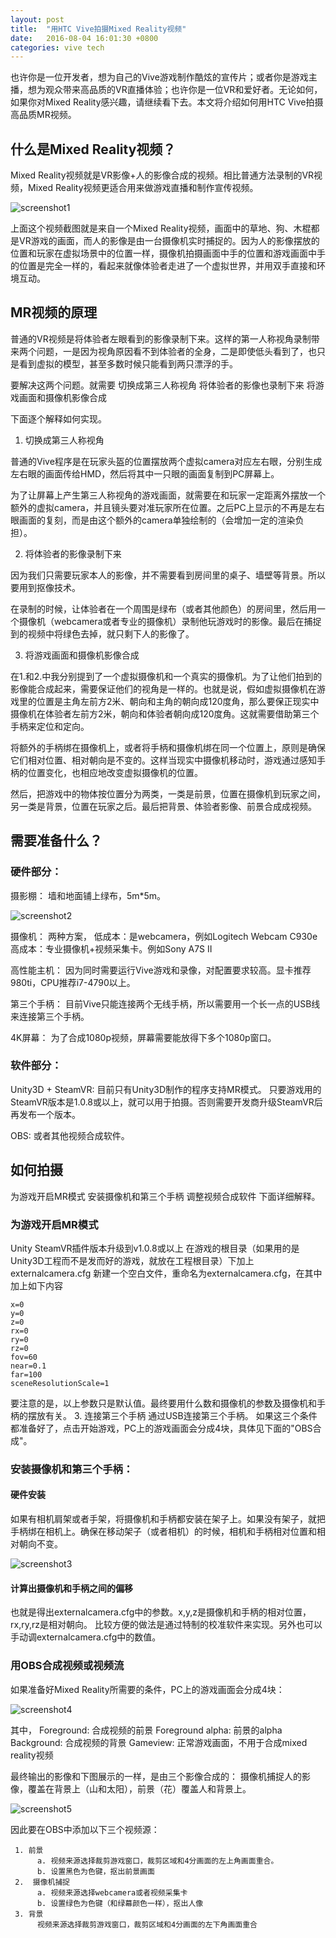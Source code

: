 ```yaml
---
layout: post
title:  "用HTC Vive拍摄Mixed Reality视频"
date:   2016-08-04 16:01:30 +0800
categories: vive tech
---
```

也许你是一位开发者，想为自己的Vive游戏制作酷炫的宣传片；或者你是游戏主播，想为观众带来高品质的VR直播体验；也许你是一位VR和爱好者。无论如何，如果你对Mixed Reality感兴趣，请继续看下去。本文将介绍如何用HTC Vive拍摄高品质MR视频。

## 什么是Mixed Reality视频？

Mixed Reality视频就是VR影像+人的影像合成的视频。相比普通方法录制的VR视频，Mixed Reality视频更适合用来做游戏直播和制作宣传视频。

![screenshot1](/assets/mr_filming_with_htc_vive_files/1.png)

上面这个视频截图就是来自一个Mixed Reality视频，画面中的草地、狗、木棍都是VR游戏的画面，而人的影像是由一台摄像机实时捕捉的。因为人的影像摆放的位置和玩家在虚拟场景中的位置一样，摄像机拍摄画面中手的位置和游戏画面中手的位置是完全一样的，看起来就像体验者走进了一个虚拟世界，并用双手直接和环境互动。

## MR视频的原理

普通的VR视频是将体验者左眼看到的影像录制下来。这样的第一人称视角录制带来两个问题，一是因为视角原因看不到体验者的全身，二是即使低头看到了，也只是看到虚拟的模型，甚至多数时候只能看到两只漂浮的手。

要解决这两个问题。就需要
切换成第三人称视角
将体验者的影像也录制下来
将游戏画面和摄像机影像合成

下面逐个解释如何实现。

1. 切换成第三人称视角
     
普通的Vive程序是在玩家头盔的位置摆放两个虚拟camera对应左右眼，分别生成左右眼的画面传给HMD，然后将其中一只眼的画面复制到PC屏幕上。

为了让屏幕上产生第三人称视角的游戏画面，就需要在和玩家一定距离外摆放一个额外的虚拟camera，并且镜头要对准玩家所在位置。之后PC上显示的不再是左右眼画面的复刻，而是由这个额外的camera单独绘制的（会增加一定的渲染负担）。

2. 将体验者的影像录制下来

因为我们只需要玩家本人的影像，并不需要看到房间里的桌子、墙壁等背景。所以要用到抠像技术。

在录制的时候，让体验者在一个周围是绿布（或者其他颜色）的房间里，然后用一个摄像机（webcamera或者专业的摄像机）录制他玩游戏时的影像。最后在捕捉到的视频中将绿色去掉，就只剩下人的影像了。

3. 将游戏画面和摄像机影像合成

在1.和2.中我分别提到了一个虚拟摄像机和一个真实的摄像机。为了让他们拍到的影像能合成起来，需要保证他们的视角是一样的。也就是说，假如虚拟摄像机在游戏里的位置是主角左前方2米、朝向和主角的朝向成120度角，那么要保正现实中摄像机在体验者左前方2米，朝向和体验者朝向成120度角。这就需要借助第三个手柄来定位和定向。

将额外的手柄绑在摄像机上，或者将手柄和摄像机绑在同一个位置上，原则是确保它们相对位置、相对朝向是不变的。这样当现实中摄像机移动时，游戏通过感知手柄的位置变化，也相应地改变虚拟摄像机的位置。

然后，把游戏中的物体按位置分为两类，一类是前景，位置在摄像机到玩家之间，另一类是背景，位置在玩家之后。最后把背景、体验者影像、前景合成成视频。

## 需要准备什么？

### 硬件部分：

摄影棚：
墙和地面铺上绿布，5m*5m。

![screenshot2](/assets/mr_filming_with_htc_vive_files/2.png)

摄像机：
两种方案，
低成本：是webcamera，例如Logitech Webcam C930e
高成本：专业摄像机+视频采集卡。例如Sony A7S II

高性能主机：
因为同时需要运行Vive游戏和录像，对配置要求较高。显卡推荐980ti，CPU推荐i7-4790以上。

第三个手柄：
目前Vive只能连接两个无线手柄，所以需要用一个长一点的USB线来连接第三个手柄。

4K屏幕：
为了合成1080p视频，屏幕需要能放得下多个1080p窗口。

### 软件部分：

Unity3D + SteamVR:
目前只有Unity3D制作的程序支持MR模式。
只要游戏用的SteamVR版本是1.0.8或以上，就可以用于拍摄。否则需要开发商升级SteamVR后再发布一个版本。

OBS:
或者其他视频合成软件。

## 如何拍摄

为游戏开启MR模式
安装摄像机和第三个手柄
调整视频合成软件
下面详细解释。

### 为游戏开启MR模式

Unity SteamVR插件版本升级到v1.0.8或以上
在游戏的根目录（如果用的是Unity3D工程而不是发而好的游戏，就放在工程根目录）下加上externalcamera.cfg
          新建一个空白文件，重命名为externalcamera.cfg，在其中加上如下内容

``` 
x=0
y=0
z=0
rx=0
ry=0
rz=0
fov=60
near=0.1
far=100
sceneResolutionScale=1
```

  要注意的是，以上参数只是默认值。最终要用什么数和摄像机的参数及摄像机和手柄的摆放有关。
     3. 连接第三个手柄
          通过USB连接第三个手柄。
如果这三个条件都准备好了，点击开始游戏，PC上的游戏画面会分成4块，具体见下面的"OBS合成"。


### 安装摄像机和第三个手柄：

#### 硬件安装

如果有相机肩架或者手架，将摄像机和手柄都安装在架子上。如果没有架子，就把手柄绑在相机上。确保在移动架子（或者相机）的时候，相机和手柄相对位置和相对朝向不变。

![screenshot3](/assets/mr_filming_with_htc_vive_files/3.png)

#### 计算出摄像机和手柄之间的偏移

也就是得出externalcamera.cfg中的参数。x,y,z是摄像机和手柄的相对位置，rx,ry,rz是相对朝向。
比较方便的做法是通过特制的校准软件来实现。另外也可以手动调externalcamera.cfg中的数值。


### 用OBS合成视频或视频流

如果准备好Mixed Reality所需要的条件，PC上的游戏画面会分成4块：

![screenshot4](/assets/mr_filming_with_htc_vive_files/4.png)

其中，
Foreground: 合成视频的前景
Foreground alpha: 前景的alpha
Background: 合成视频的背景
Gameview: 正常游戏画面，不用于合成mixed reality视频

最终输出的影像和下图展示的一样，是由三个影像合成的：
摄像机捕捉人的影像，覆盖在背景上（山和太阳），前景（花）覆盖人和背景上。

![screenshot5](/assets/mr_filming_with_htc_vive_files/5.png)

因此要在OBS中添加以下三个视频源：
     
     1. 前景
          a. 视频来源选择裁剪游戏窗口，裁剪区域和4分画面的左上角画面重合。
          b. 设置黑色为色键，抠出前景画面
     2.  摄像机捕捉
          a. 视频来源选择webcamera或者视频采集卡
          b. 设置绿色为色键（和绿幕颜色一样），抠出人像
     3. 背景
          视频来源选择裁剪游戏窗口，裁剪区域和4分画面的左下角画面重合

